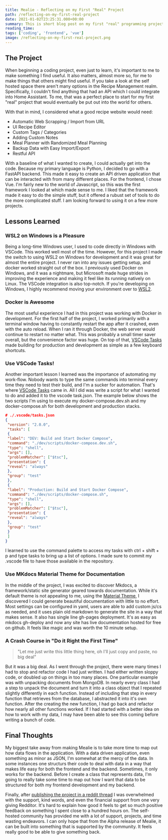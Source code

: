 ```yaml
---
title: Mealie - Reflecting on my First "Real" Project
path: /reflecting-on-my-first-real-project
date: 2021-01-02T23:25:31.000+00:00
summary: This is short blog post on my first "real" programming project, and what I learned through the process.
reading_time: 
tags: ['coding', 'frontend', 'vue']
image: /reflecting-on-my-first-real-project.png
---
```


The Project
-----------


When beginning a coding project, even just to learn, it's important to me to make something I find useful. It also matters, almost more so, for me to make things that others might find useful. If you take a look at the self hosted space there aren't many options in the Recipe Management realm. Specifically, I couldn't find anything that had an API which I could integrate into Home Assistant. To me, that was a perfect place to start for my first "real" project that would eventually be put out into the world for others.


With that in mind, I considered what a good recipe website would need:


* Automatic Web Scrapping / Import from URL
* UI Recipe Editor
* Custom Tags / Categories
* Adding Custom Notes
* Meal Planner with Randomized Meal Planning
* Backup Data with Easy Import/Export
* Restful API

With a baseline of what I wanted to create, I could actually get into the code. Because my primary language is Python, I decided to go with a FastAPI backend. This made it easy to create an API driven application that can be interacted with from many different places. For the frontend, I chose Vue. I'm fairly new to the world of Javascript, so this was the first framework I looked at which made sense to me. I liked that the framework made it easy to do the simple stuff, but it offered a rubust set of tools to do the more complicated stuff. I am looking forward to using it on a few more projects.


Lessons Learned
---------------


### WSL2 on Windows is a Pleasure


Being a long-time Windows user, I used to code directly in Windows with VSCode. This worked well most of the time. However, for this project I made the switch to using WSL2 on Windows for development and it was great for almost the entire project. I never ran into any issues getting setup, and docker worked straight out of the box. I previously used Docker on Windows, and it was a nightmare, but Microsoft made huge strides in improving the experience and making it feel like its running natively on Linux. The VSCode integration is also top-notch. If you're developing on Windows, I highly recommend moving your environment over to [WSL2](https://docs.microsoft.com/en-us/windows/wsl/install-win10).


### Docker is Awesome


The most useful experience I had in this project was working with Docker in development. For the first half of the project, I worked primarily with a terminal window having to constantly restart the app after it crashed, even with the auto reload. When I ran it through Docker, the web server would continue to restart no matter what. This was probably a small timer saver overall, but the convenience factor was huge. On top of that, [VSCode Tasks](https://code.visualstudio.com/docs/editor/tasks) made building for production and development as simple as a few keyboard shortcuts.


### Use VSCode Tasks!


Another important lesson I learned was the importance of automating my work-flow. Nobody wants to type the same commands into terminal every time they need to test their build, and I'm a sucker for automation. That's where [VSCode Tasks](https://code.visualstudio.com/docs/editor/tasks) came in. All I did was write a script for what I wanted to do and added it to the vscode task.json. The example below shows the two scripts I'm using to execute my docker-compose.dev.sh and my docker-compose.sh for both development and production stacks.

```json
# ./.vscode/tasks.json
{
 "version": "2.0.0",
 "tasks": [
 {
 "label": "DEV: Build and Start Docker Compose",
 "command": "./dev/scripts/docker-compose.dev.sh",
 "type": "shell",
 "args": [],
 "problemMatcher": ["$tsc"],
 "presentation": {
 "reveal": "always"
 },
 "group": "test"
 },
 {
 "label": "Production: Build and Start Docker Compose",
 "command": "./dev/scripts/docker-compose.sh",
 "type": "shell",
 "args": [],
 "problemMatcher": ["$tsc"],
 "presentation": {
 "reveal": "always"
 },
 "group": "test"
 }
 ]
}
```

I learned to use the command palette to access my tasks with ctrl + shift + p and type tasks to bring up a list of options. I made sure to commit my .vscode file to have those available in the repository.


### Use MKdocs Material Theme for Documentation


In the middle of the project, I was excited to discover Mkdocs, a framework/static site generator geared towards documentation. While it's default theme is not appealing to me, using the [Material Theme](https://squidfunk.github.io/mkdocs-material/), I discovered I could generate beautiful documentation with little to no effort. Most settings can be configured in yaml, users are able to add custom js/cs as needed, and it uses plain old markdown to generate the site in a way that makes sense. It also has single line gh-pages deployment. It's as easy as mkdocs gh-deploy and now any site has live documentation hosted for free on github. It feels like magic and was worth the 10 minute setup.


### A Crash Course in "Do it Right the First Time"



> 
> "Let me just write this little thing here, oh I'll just copy and paste, no big deal"
> 


But it was a big deal. As I went through the project, there were many times I had to stop and refactor code I had just written. I had either written sloppy code, or doubled up on things in too many places. One particular example was with unpacking documents from MongoDB. In nearly every class I had a step to unpack the document and turn it into a class object that I repeated slightly differently in each function. Instead of including that step in every function that retrieves from the database, I abstracted it into it's own function. After the creating the new function, I had go back and refactor how nearly all other functions worked. If I had started with a better idea on how to work with my data, I may have been able to see this coming before writing a bunch of code.


Final Thoughts
--------------


My biggest take away from making Mealie is to take more time to map out how data flows in the application. With a data driven application, even something as minor as JSON, I'm somewhat at the mercy of the data. In some instances one structurs their code to deal with data in a way that makes life easy for both the frontend and the backend. Sometimes, it only works for the backend. Before I create a class that represents data, I'm going to really take some time to map out how I want that data to be structured for both my frontend development and my backend.


Finally, after [publishing the project in a reddit thread](https://www.reddit.com/r/selfhosted/comments/kp3qih/mealie_a_self_hosted_recipe_manager_alpha_release/) I was overwhelmed with the support, kind words, and even the financial support from one very giving Redditor. It's hard to explain how good it feels to get so much positive feedback on something I spent close to a hundred hours on. The self-hosted community has provided me with a lot of support, projects, and time wasting endeavors. I can only hope that from the Alpha release of Mealie, it can be built into something that is supported by the community. It feels really good to be able to give something back.


